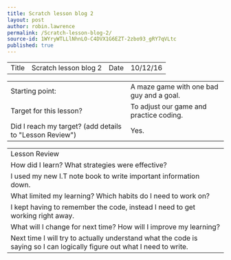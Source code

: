 ```yaml
---
title: Scratch lesson blog 2
layout: post
author: robin.lawrence
permalink: /Scratch-lesson-blog-2/
source-id: 1WYryWTLLlNhnLO-C4DVX1G6EZT-2zbo93_gRY7qVLtc
published: true
---
```

<table>
  <tr>
    <td>Title</td>
    <td>Scratch lesson blog 2</td>
    <td>Date</td>
    <td>10/12/16</td>
  </tr>
</table>


<table>
  <tr>
    <td>Starting point:</td>
    <td>A maze game with one bad guy and a goal.</td>
  </tr>
  <tr>
    <td>Target for this lesson?</td>
    <td>To adjust our game and practice coding.</td>
  </tr>
  <tr>
    <td>Did I reach my target? 
(add details to "Lesson Review")</td>
    <td>Yes. </td>
  </tr>
</table>


<table>
  <tr>
    <td>Lesson Review</td>
  </tr>
  <tr>
    <td>How did I learn? What strategies were effective? </td>
  </tr>
  <tr>
    <td>I used my new I.T note book to write important information down.</td>
  </tr>
  <tr>
    <td>What limited my learning? Which habits do I need to work on? </td>
  </tr>
  <tr>
    <td>I kept having to remember the code, instead I need to get working right away.</td>
  </tr>
  <tr>
    <td>What will I change for next time? How will I improve my learning?</td>
  </tr>
  <tr>
    <td>Next time I will try to actually understand what the code is saying so I can logically figure out what I need to write.</td>
  </tr>
</table>


